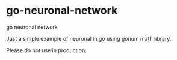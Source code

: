 # go-neuronal-network
go neuronal network

Just a simple example of neuronal in go using gonum math library.

Please do not use in production.
